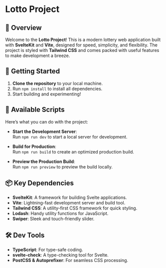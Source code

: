 # Lotto Project

## 📌 Overview
Welcome to the **Lotto Project**! This is a modern lottery web application built with **SvelteKit** and **Vite**, designed for speed, simplicity, and flexibility. The project is styled with **Tailwind CSS** and comes packed with useful features to make development a breeze.

## 🚀 Getting Started
1. **Clone the repository** to your local machine.
2. Run `npm install` to install all dependencies.
3. Start building and experimenting!

## 📂 Available Scripts
Here’s what you can do with the project:

- **Start the Development Server**:  
  Run `npm run dev` to start a local server for development.

- **Build for Production**:  
  Run `npm run build` to create an optimized production build.

- **Preview the Production Build**:  
  Run `npm run preview` to preview the build locally.

## 📦 Key Dependencies
- **SvelteKit**: A framework for building Svelte applications.
- **Vite**: Lightning-fast development server and build tool.
- **Tailwind CSS**: A utility-first CSS framework for quick styling.
- **Lodash**: Handy utility functions for JavaScript.
- **Swiper**: Sleek and touch-friendly slider.

## 🛠 Dev Tools
- **TypeScript**: For type-safe coding.
- **svelte-check**: A type-checking tool for Svelte.
- **PostCSS & Autoprefixer**: For seamless CSS processing.
